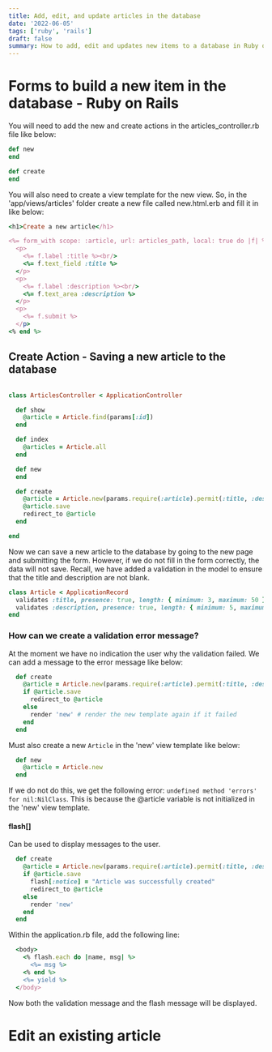 ```yaml
---
title: Add, edit, and update articles in the database
date: '2022-06-05'
tags: ['ruby', 'rails']
draft: false
summary: How to add, edit and updates new items to a database in Ruby on Rails.
---
```


# Forms to build a new item in the database - Ruby on Rails

You will need to add the new and create actions in the articles_controller.rb file like below:

```rb
def new
end

def create
end
```

You will also need to create a view template for the new view. So, in the 'app/views/articles' folder create a new file called new.html.erb and fill it in like below:

```rb
<h1>Create a new article</h1>

<%= form_with scope: :article, url: articles_path, local: true do |f| %>
  <p>
    <%= f.label :title %><br/>
    <%= f.text_field :title %>
  </p>
  <p>
    <%= f.label :description %><br/>
    <%= f.text_area :description %>
  </p>
  <p>
    <%= f.submit %>
  </p>
<% end %>
```

## Create Action - Saving a new article to the database

```rb

class ArticlesController < ApplicationController

  def show
    @article = Article.find(params[:id])
  end

  def index
    @articles = Article.all
  end

  def new
  end

  def create
    @article = Article.new(params.require(:article).permit(:title, :description))
    @article.save
    redirect_to @article
  end

end
```

Now we can save a new article to the database by going to the new page and submitting the form. However, if we do not fill in the form correctly, the data will not save. Recall, we have added a validation in the model to ensure that the title and description are not blank.

```rb
class Article < ApplicationRecord
  validates :title, presence: true, length: { minimum: 3, maximum: 50 }
  validates :description, presence: true, length: { minimum: 5, maximum: 500 }
end
```

### How can we create a validation error message?

At the moment we have no indication the user why the validation failed. We can add a message to the error message like below:

```rb
  def create
    @article = Article.new(params.require(:article).permit(:title, :description))
    if @article.save
      redirect_to @article
    else
      render 'new' # render the new template again if it failed
    end
  end
```

Must also create a new `Article` in the 'new' view template like below:

```rb
  def new
    @article = Article.new
  end
```

If we do not do this, we get the following error: `undefined method 'errors' for nil:NilClass`. This is because the @article variable is not initialized in the 'new' view template.

#### flash[]

Can be used to display messages to the user.

```rb
  def create
    @article = Article.new(params.require(:article).permit(:title, :description))
    if @article.save
      flash[:notice] = "Article was successfully created"
      redirect_to @article
    else
      render 'new'
    end
  end
```

Within the application.rb file, add the following line:

```rb
  <body>
    <% flash.each do |name, msg| %>
      <%= msg %>
    <% end %>
    <%= yield %>
  </body>
```

Now both the validation message and the flash message will be displayed.

# Edit an existing article
